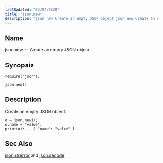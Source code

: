```yaml
---
lastUpdated: "03/04/2020"
title: "json.new"
description: "json new Create an empty JSON object json new Create an empty JSON object Example 15 39 json new example json strerror and json decode..."
---
```


<a name="lua.ref.json.new"></a> 
## Name

json.new — Create an empty JSON object

<a name="idp25247056"></a> 
## Synopsis

`require("json");`

`json.new()`

<a name="idp25249728"></a> 
## Description

Create an empty JSON object.

<a name="lua.ref.new.example"></a> 


```
o = json.new();
o.name = "value";
print(o); -- { "name": "value" }
```

<a name="idp25253616"></a> 
## See Also

[json.strerror](/momentum/3/3-reference/3-reference-lua-ref-json-strerror) and [json.decode](/momentum/3/3-reference/3-reference-lua-ref-json-decode)